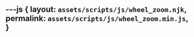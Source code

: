 ---js
{
  layout:    `assets/scripts/js/wheel_zoom.njk`,
  permalink: `assets/scripts/js/wheel_zoom.min.js`,
}
---
